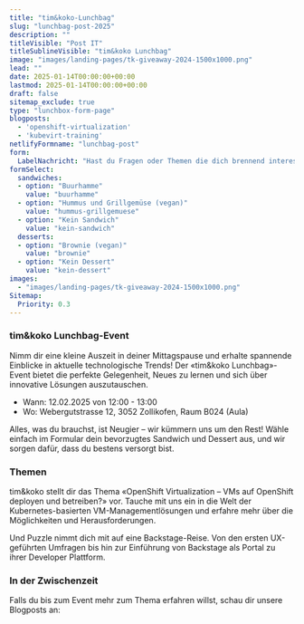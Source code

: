 ```yaml
---
title: "tim&koko-Lunchbag"
slug: "lunchbag-post-2025"
description: ""
titleVisible: "Post IT"
titleSublineVisible: "tim&koko Lunchbag"
image: "images/landing-pages/tk-giveaway-2024-1500x1000.png"
lead: ""
date: 2025-01-14T00:00:00+00:00
lastmod: 2025-01-14T00:00:00+00:00
draft: false
sitemap_exclude: true
type: "lunchbox-form-page"
blogposts:
  - 'openshift-virtualization'
  - 'kubevirt-training'
netlifyFormname: "lunchbag-post"
form:
  LabelNachricht: "Hast du Fragen oder Themen die dich brennend interessieren?"
formSelect:
  sandwiches:
  - option: "Buurhamme"
    value: "buurhamme"
  - option: "Hummus und Grillgemüse (vegan)"
    value: "hummus-grillgemuese"
  - option: "Kein Sandwich"
    value: "kein-sandwich"
  desserts:
  - option: "Brownie (vegan)"
    value: "brownie"
  - option: "Kein Dessert"
    value: "kein-dessert"
images:
  - "images/landing-pages/tk-giveaway-2024-1500x1000.png"
Sitemap:
  Priority: 0.3
---
```



### tim&koko Lunchbag-Event

Nimm dir eine kleine Auszeit in deiner Mittagspause und erhalte spannende Einblicke in aktuelle technologische Trends! Der «tim&koko Lunchbag»-Event bietet die perfekte Gelegenheit, Neues zu lernen und sich über innovative Lösungen auszutauschen.

* Wann: 12.02.2025 von 12:00 - 13:00
* Wo: Webergutstrasse 12, 3052 Zollikofen, Raum B024 (Aula)

Alles, was du brauchst, ist Neugier – wir kümmern uns um den Rest! Wähle einfach im Formular dein bevorzugtes Sandwich und Dessert aus, und wir sorgen dafür, dass du bestens versorgt bist.

### Themen

tim&koko stellt dir das Thema «OpenShift Virtualization – VMs auf OpenShift deployen und betreiben?» vor. Tauche mit uns ein in die Welt der Kubernetes-basierten VM-Managementlösungen und erfahre mehr über die Möglichkeiten und Herausforderungen.

Und Puzzle nimmt dich mit auf eine Backstage-Reise. Von den ersten UX-geführten Umfragen bis hin zur Einführung von Backstage als Portal zu ihrer Developer Plattform.

### In der Zwischenzeit

Falls du bis zum Event mehr zum Thema erfahren willst, schau dir unsere Blogposts an:
